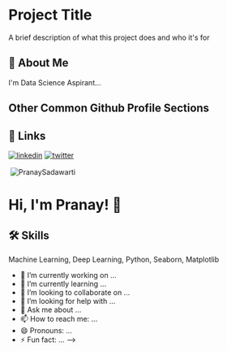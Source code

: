 
# Project Title

A brief description of what this project does and who it's for


## 🚀 About Me
I'm Data Science Aspirant...


## Other Common Github Profile Sections



## 🔗 Links
[![linkedin](https://img.shields.io/badge/linkedin-0A66C2?style=for-the-badge&logo=linkedin&logoColor=white)](https://www.linkedin.com/in/pranay-sadawarti-b99ab928b/)
[![twitter](https://img.shields.io/badge/twitter-1DA1F2?style=for-the-badge&logo=twitter&logoColor=white)](https://twitter.com/)


<p>&nbsp;<img align="center" src="https://github-readme-stats.vercel.app/api?username=danypetkar&show_icons=true&locale=en" alt="PranaySadawarti" /></p>

# Hi, I'm Pranay! 👋


## 🛠 Skills
Machine Learning, Deep Learning, Python, Seaborn, Matplotlib


- 🔭 I’m currently working on ...
- 🌱 I’m currently learning ...
- 👯 I’m looking to collaborate on ...
- 🤔 I’m looking for help with ...
- 💬 Ask me about ...
- 📫 How to reach me: ...
- 😄 Pronouns: ...
- ⚡ Fun fact: ...
-->
